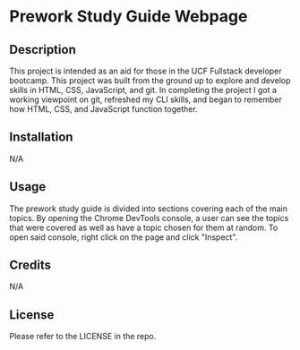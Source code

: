 # Prework Study Guide Webpage

## Description

This project is intended as an aid for those in the UCF Fullstack developer bootcamp. This project was built from the ground up to explore and develop skills in HTML, CSS, JavaScript,
and git. In completing the project I got a working viewpoint on git, refreshed my CLI skills, and began to remember how HTML, CSS, and JavaScript function together.

## Installation

N/A

## Usage

The prework study guide is divided into sections covering each of the main topics. By opening the Chrome DevTools console, a user can see the topics that were covered as well as have 
a topic chosen for them at random. To open said console, right click on the page and click "Inspect".

## Credits

N/A

## License

Please refer to the LICENSE in the repo.